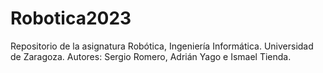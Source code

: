 # Robotica2023
Repositorio de la asignatura Robótica, Ingeniería Informática. Universidad de Zaragoza. Autores: Sergio Romero, Adrián Yago e Ismael Tienda.
